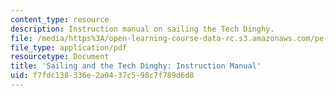 ```yaml
---
content_type: resource
description: Instruction manual on sailing the Tech Dinghy.
file: /media/https%3A/open-learning-course-data-rc.s3.amazonaws.com/pe-810-sailing-spring-2007/f7fdc138336e2a0437c598c7f789d6d8_booklet.pdf
file_type: application/pdf
resourcetype: Document
title: 'Sailing and the Tech Dinghy: Instruction Manual'
uid: f7fdc138-336e-2a04-37c5-98c7f789d6d8
---
```

